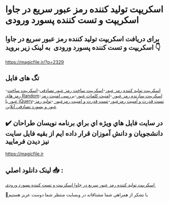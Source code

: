 # اسکریپت تولید کننده رمز عبور سریع در جاوا اسکریپت و تست کننده پسورد ورودی 

## برای دریافت اسکریپت تولید کننده رمز عبور سریع در جاوا اسکریپت و تست کننده پسورد ورودی  به لینک زیر بروید 👇

https://magicfile.ir/?p=2329

## تگ های فایل

-[اسکریپت تولید کننده رمز عبور](https://magicfile.ir/product/%d8%aa%d9%88%d9%84%d9%8a%d8%af-%da%a9%d9%86%d9%86%d8%af%d9%87-%d8%b1%d9%85%d8%b2-%d8%b9%d8%a8%d9%88%d8%b1-%d8%ac%d8%a7%d9%88%d8%a7-%d8%a7%d8%b3%da%a9%d8%b1%d9%8a%d9%be%d8%aa-%d8%aa%d8%b3%d8%aa-%da%a9%d9%86%d9%86%d8%af%d9%87-%d9%be%d8%b3%d9%88%d8%b1%d8%af-%d9%88%d8%b1%d9%88%d8%af%db%8c/)-[اسکریپت ساخت رمز عبور تصادفی](https://magicfile.ir/product/%d8%aa%d9%88%d9%84%d9%8a%d8%af-%da%a9%d9%86%d9%86%d8%af%d9%87-%d8%b1%d9%85%d8%b2-%d8%b9%d8%a8%d9%88%d8%b1-%d8%ac%d8%a7%d9%88%d8%a7-%d8%a7%d8%b3%da%a9%d8%b1%d9%8a%d9%be%d8%aa-%d8%aa%d8%b3%d8%aa-%da%a9%d9%86%d9%86%d8%af%d9%87-%d9%be%d8%b3%d9%88%d8%b1%d8%af-%d9%88%d8%b1%d9%88%d8%af%db%8c/)-[اسکریپت ساخت رمز های Random](https://magicfile.ir/product/%d8%aa%d9%88%d9%84%d9%8a%d8%af-%da%a9%d9%86%d9%86%d8%af%d9%87-%d8%b1%d9%85%d8%b2-%d8%b9%d8%a8%d9%88%d8%b1-%d8%ac%d8%a7%d9%88%d8%a7-%d8%a7%d8%b3%da%a9%d8%b1%d9%8a%d9%be%d8%aa-%d8%aa%d8%b3%d8%aa-%da%a9%d9%86%d9%86%d8%af%d9%87-%d9%be%d8%b3%d9%88%d8%b1%d8%af-%d9%88%d8%b1%d9%88%d8%af%db%8c/)-[اسکریپت سازنده رمز عبور ](https://magicfile.ir/product/%d8%aa%d9%88%d9%84%d9%8a%d8%af-%da%a9%d9%86%d9%86%d8%af%d9%87-%d8%b1%d9%85%d8%b2-%d8%b9%d8%a8%d9%88%d8%b1-%d8%ac%d8%a7%d9%88%d8%a7-%d8%a7%d8%b3%da%a9%d8%b1%d9%8a%d9%be%d8%aa-%d8%aa%d8%b3%d8%aa-%da%a9%d9%86%d9%86%d8%af%d9%87-%d9%be%d8%b3%d9%88%d8%b1%d8%af-%d9%88%d8%b1%d9%88%d8%af%db%8c/)-[امنیت کلمات عبور](https://magicfile.ir/product/%d8%aa%d9%88%d9%84%d9%8a%d8%af-%da%a9%d9%86%d9%86%d8%af%d9%87-%d8%b1%d9%85%d8%b2-%d8%b9%d8%a8%d9%88%d8%b1-%d8%ac%d8%a7%d9%88%d8%a7-%d8%a7%d8%b3%da%a9%d8%b1%d9%8a%d9%be%d8%aa-%d8%aa%d8%b3%d8%aa-%da%a9%d9%86%d9%86%d8%af%d9%87-%d9%be%d8%b3%d9%88%d8%b1%d8%af-%d9%88%d8%b1%d9%88%d8%af%db%8c/)-[بررسی امنیت رمز عبور با jQuery](https://magicfile.ir/product/%d8%aa%d9%88%d9%84%d9%8a%d8%af-%da%a9%d9%86%d9%86%d8%af%d9%87-%d8%b1%d9%85%d8%b2-%d8%b9%d8%a8%d9%88%d8%b1-%d8%ac%d8%a7%d9%88%d8%a7-%d8%a7%d8%b3%da%a9%d8%b1%d9%8a%d9%be%d8%aa-%d8%aa%d8%b3%d8%aa-%da%a9%d9%86%d9%86%d8%af%d9%87-%d9%be%d8%b3%d9%88%d8%b1%d8%af-%d9%88%d8%b1%d9%88%d8%af%db%8c/)-[تست قدرت و امنیت رمزعبور](https://magicfile.ir/product/%d8%aa%d9%88%d9%84%d9%8a%d8%af-%da%a9%d9%86%d9%86%d8%af%d9%87-%d8%b1%d9%85%d8%b2-%d8%b9%d8%a8%d9%88%d8%b1-%d8%ac%d8%a7%d9%88%d8%a7-%d8%a7%d8%b3%da%a9%d8%b1%d9%8a%d9%be%d8%aa-%d8%aa%d8%b3%d8%aa-%da%a9%d9%86%d9%86%d8%af%d9%87-%d9%be%d8%b3%d9%88%d8%b1%d8%af-%d9%88%d8%b1%d9%88%d8%af%db%8c/)-[تست قدرت و امنیت رمزعبور ](https://magicfile.ir/product/%d8%aa%d9%88%d9%84%d9%8a%d8%af-%da%a9%d9%86%d9%86%d8%af%d9%87-%d8%b1%d9%85%d8%b2-%d8%b9%d8%a8%d9%88%d8%b1-%d8%ac%d8%a7%d9%88%d8%a7-%d8%a7%d8%b3%da%a9%d8%b1%d9%8a%d9%be%d8%aa-%d8%aa%d8%b3%d8%aa-%da%a9%d9%86%d9%86%d8%af%d9%87-%d9%be%d8%b3%d9%88%d8%b1%d8%af-%d9%88%d8%b1%d9%88%d8%af%db%8c/)-[تولید رمز عبور و پسورد تصادفی آنلاین](https://magicfile.ir/product/%d8%aa%d9%88%d9%84%d9%8a%d8%af-%da%a9%d9%86%d9%86%d8%af%d9%87-%d8%b1%d9%85%d8%b2-%d8%b9%d8%a8%d9%88%d8%b1-%d8%ac%d8%a7%d9%88%d8%a7-%d8%a7%d8%b3%da%a9%d8%b1%d9%8a%d9%be%d8%aa-%d8%aa%d8%b3%d8%aa-%da%a9%d9%86%d9%86%d8%af%d9%87-%d9%be%d8%b3%d9%88%d8%b1%d8%af-%d9%88%d8%b1%d9%88%d8%af%db%8c/)

## ✔️ در سايت فايل هاي ويژه اي براي برنامه نويسان طراحان دانشجويان و دانش آموزان قرار داده ايم از بقيه فايل سايت نيز ديدن فرماييد

https://magicfile.ir


## لينک دانلود اصلي 📥 :

[اسکریپت تولید کننده رمز عبور سریع در جاوا اسکریپت و تست کننده پسورد ورودی ](https://magicfile.ir/product/%d8%aa%d9%88%d9%84%d9%8a%d8%af-%da%a9%d9%86%d9%86%d8%af%d9%87-%d8%b1%d9%85%d8%b2-%d8%b9%d8%a8%d9%88%d8%b1-%d8%ac%d8%a7%d9%88%d8%a7-%d8%a7%d8%b3%da%a9%d8%b1%d9%8a%d9%be%d8%aa-%d8%aa%d8%b3%d8%aa-%da%a9%d9%86%d9%86%d8%af%d9%87-%d9%be%d8%b3%d9%88%d8%b1%d8%af-%d9%88%d8%b1%d9%88%d8%af%db%8c/) 


🙏با تشکر از همراهي شما مشتاقانه در وبسایت منتظر شما دوست عزیز هستیم

